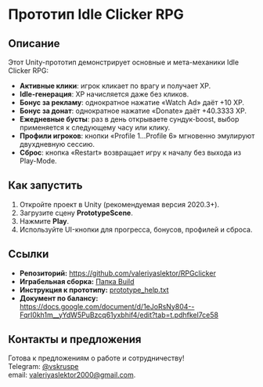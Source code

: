 # Прототип Idle Clicker RPG

## Описание
Этот Unity-прототип демонстрирует основные и мета-механики Idle Clicker RPG:
- **Активные клики**: игрок кликает по врагу и получает XP.
- **Idle-генерация**: XP начисляется даже без кликов.
- **Бонус за рекламу**: однократное нажатие «Watch Ad» даёт +10 XP.
- **Бонус за донат**: однократное нажатие «Donate» даёт +40.3333 XP.
- **Ежедневные бусты**: раз в день открываете сундук-boost, выбор применяется к следующему часу или клику.
- **Профили игроков**: кнопки «Profile 1…Profile 6» мгновенно эмулируют двухдневную сессию.
- **Сброс**: кнопка «Restart» возвращает игру к началу без выхода из Play-Mode.

## Как запустить
1. Откройте проект в Unity (рекомендуемая версия 2020.3+).  
2. Загрузите сцену **PrototypeScene**.  
3. Нажмите **Play**.  
4. Используйте UI-кнопки для прогресса, бонусов, профилей и сброса.

## Ссылки
- **Репозиторий:** https://github.com/valeriyaslektor/RPGclicker  
- **Играбельная сборка:** [Папка Build](RPGсlicker/Build/) 
- **Инструкция к прототипу:** [prototype_help.txt](./prototype_help.txt) 
- **Документ по балансу:** https://docs.google.com/document/d/1eJoRsNy804--FqrI0kh1m__yYdW5PuBzcq61yxbhif4/edit?tab=t.pdhfkel7ce58 


## Контакты и предложения
Готова к предложениям о работе и сотрудничеству!  
Telegram: [@vskruspe](https://t.me/vskruspe)  
email: [valeriyaslektor2000@gmail.com](mailto:valeriyaslektor2000@gmail.com).

